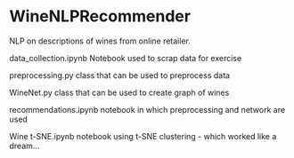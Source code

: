 # WineNLPRecommender
NLP on descriptions of wines from online retailer.

data_collection.ipynb
  Notebook used to scrap data for exercise
  
preprocessing.py 
  class that can be used to preprocess data
  
WineNet.py
  class that can be used to create graph of wines
  
recommendations.ipynb
  notebook in which preprocessing and network are used
  
Wine t-SNE.ipynb 
  notebook using t-SNE clustering - which worked like a dream...
